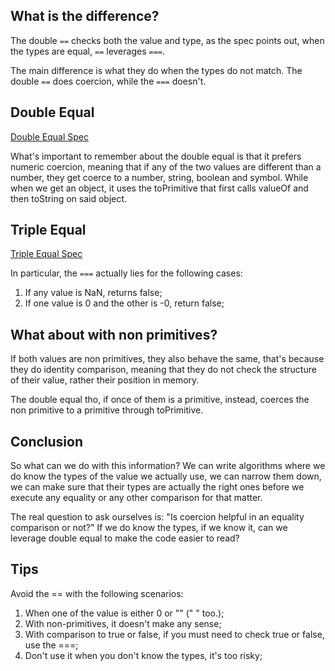 ## What is the difference?

The double `==` checks both the value and type, as the spec
points out, when the types are equal, `==` leverages `===`.

The main difference is what they do when the types do not match.
The double `==` does coercion, while the `===` doesn't.

## Double Equal

[Double Equal Spec](https://262.ecma-international.org/10.0/#sec-abstract-equality-comparison)

What's important to remember about the double equal is that
it prefers numeric coercion, meaning that if any of the
two values are different than a number, they get
coerce to a number, string, boolean and symbol.
While when we get an object, it uses the
toPrimitive that first calls valueOf and then toString
on said object.

## Triple Equal

[Triple Equal Spec](https://262.ecma-international.org/10.0/#sec-strict-equality-comparison)

In particular, the `===` actually lies for the following
cases:

1. If any value is NaN, returns false;
2. If one value is 0 and the other is -0, return false;

## What about with non primitives?

If both values are non primitives, they also behave the same,
that's because they do identity comparison, meaning that they
do not check the structure of their value, rather their
position in memory.

The double equal tho, if once of them is a primitive, instead,
coerces the non primitive to a primitive through toPrimitive.

## Conclusion

So what can we do with this information? We can write algorithms
where we do know the types of the value we actually use, we can
narrow them down, we can make sure that their types are actually
the right ones before we execute any equality or any other
comparison for that matter.

The real question to ask ourselves is: "Is coercion helpful in an
equality comparison or not?"
If we do know the types, if we know it, can we leverage double
equal to make the code easier to read?

## Tips

Avoid the == with the following scenarios:

1. When one of the value is either 0 or "" (" " too.);
2. With non-primitives, it doesn't make any sense;
3. With comparison to true or false, if you must need to check
   true or false, use the ===;
4. Don't use it when you don't know the types, it's too risky;
